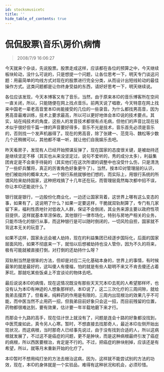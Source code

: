 ```yaml
---
id: stocksmusicetc
title: ''
hide_table_of_contents: true
---
```


# 侃侃股票\音乐\房价\病情

> 2008/7/9 16:06:27

<div style={{color: '#006600', fontWeight: 'bold', fontSize: '18px', textAlign: 'left', lineHeight: '180%'}}>

今天就来个杂谈，先说股票。股票走成这样，应该都在各位的预算之中，今天继续板块轮动，没什么可说的，只是想提一个问题，让各位思考一下，明天专门谈这问题：用最简单的均线方式对现在的股票进行完全分类，从而设计出短线轮动的最佳操作方式。这类问题都是让你终身受益的东西，请好好思考一下，明天继续说。
</div>
 
<div style={{color: '#990000', fontWeight: 'bold', fontSize: '18px', textAlign: 'left', lineHeight: '180%'}}>

各位应该发现，今天本博客又有了音乐，当然，由于原来本ID的音乐博客所在空间一直关闭，所以，只能随便在网上找点音乐。前两天说了唱歌，今天特意在网上找来中国老一辈老高音里本ID尚能接受的几位的一些录音。为什么都找男高音，因为男高音最难训练，技术上要求最高，所以可以更好地体会本ID说的技术要点。其实，站在纯技术的角度，这些人的发音技术都很有点毛病，但他们的声音比现在技术似乎很好但千篇一律的声音要好得多，音乐不光是技术，音乐首先必须是音乐的，否则找一个发声机器得了。现在的男高音，除了张建一、范竞马、魏松等少数几个还稍微可以，其他都不堪一听，就让他们自我娱乐去吧。
</div>
 
<div style={{color: '#660066', fontWeight: 'bold', fontSize: '18px', textAlign: 'left', lineHeight: '180%'}}>


昨天看房子，发现有人已经开始预谋反弹了，现在国家的态度很关键，是被劫持还是继续坚定不移（其实也从来没坚定过，说句不爱听的，秀的成分太多），利益集团肯定是不会束手待毙的（其实他们在这次所谓的调整中也没受什么伤，只是清洗了一些虾兵蟹将，真正的厉害角色好象更牛了）。当然，按本ID对管理层的认识，他们被劫持的概率太大，一个银行系统就够他们想的，而实际上，用银行系统的所谓风险来劫持国家，这种把戏搞了十几年还在玩，而管理层竟然每次都中招不误，你让本ID还能说什么？

 

银行就是银行，一边股份化商业化，一边还让国家背着，这世界上哪有这么变态的事，如果有了，这说明了什么？如果一定要这样，干脆就双轨制算了，专门有几家留下来，福利性质地针对低收入人群，保证不会倒闭，其业务来源主要以政府性项目提供，这样就基本旱涝保收。其他银行一律市场化，特别与房地产相关的业务，只能市场化的银行从事，而这种银行是可以随时倒闭的，一切风险自担，国家就不背这本无关的玩意了。

 

如果不这样，国家永远会被人劫持，现在的利益集团已经逐步国际化，后面的国家层面风险，如果不彻底来一下，就怕以后想被劫持也没人管你，因为不久的将来，极有可能就被直接打倒，对打倒的还劫持什么呀？

 

双轨制当然是很笨的方法，但却是对应二元化基础本身的，世界上的事情，有时候最笨的就是最好的，这叫傻人有傻福，怕的就是有些人聪明不来又不肯去傻还占着茅坑，那就吃某些饭桌上不宜谈论的物体去吧。
</div>
 
<div style={{color: '#CC0000', fontWeight: 'bold', fontSize: '18px', textAlign: 'left', lineHeight: '180%'}}>

最后说说本ID的病情，现在这情况既没有那些天天咒本ID去死的人希望那样坏，也没有认为本ID有神迹的人想象那样好。本ID说了，这二三次化疗的三周间隙，就给我弟去摆弄了，但看来，纯粹药的作用是有限的，三周内出现根治的效果几乎不可能，而中医当然不止用药一招，但我弟目前好象只会这一招，而目前残留的位置，药物都很难达到，要有效果，估计要一年半载地磨下来才行。

 

而那会十九路的高手，现在估计世上就没有了，问题是连会十路的好象都没找到，中医荒废如此，真令另人心寒。暂时，不想直接去找那奇人，最近本ID左侧开始出现状况，而这病根，当时那奇人已经事先说过，由于没有找到合适的人，所以这病根就发展了，不过这不是癌症的问题，更不是肿块，而是这种病根最终引发了癌症的病根，所以西医要根治，肯定是不行的。不过，把癌症的肿块削掉，应该还是有希望，所以，就等月末重新开始的化疗了。

 

本ID暂时不想用纯打坐的方法去根治这病，因为，这样就不能尝试别的方法的功效，现在，本ID的身体就是一个实验品，难得有这种状况和机会，必须珍惜。

</div>